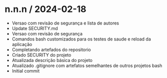 
n.n.n / 2024-02-18
==================

  * Versao com revisão de segurança e lista de autores
  * Update SECURITY.md
  * Versao com revisão de segurança
  * Comandos bash customizados para os testes de saude e reload da aplicação
  * Completando artefados do repositorio
  * Criado SECURITY do projeto
  * Atualizada descrição básica do projeto
  * Atualizado .gitignore com artefatos semelhantes de outros projetos bash
  * Initial commit
